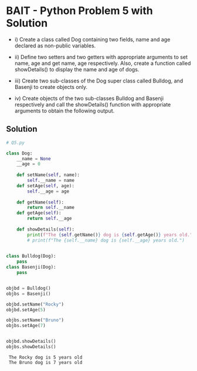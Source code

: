 # BAIT - Python Problem 5 with Solution

* i) Create a class called Dog containing two fields, name and age declared as non-public variables.

* ii) Define two setters and two getters with appropriate arguments to set name, age and get name, age respectively. Also, create a function called showDetails() to display the name and age of dogs.

* iii) Create two sub-classes of the Dog super class called Bulldog, and Basenji to create objects only.

* iv) Create objects of the two sub-classes Bulldog and Basenji respectively and call the showDetails() function with appropriate arguments to obtain the following output.

## Solution

```python
# Q5.py

class Dog:
    __name = None
    __age = 0
    
    def setName(self, name):
        self.__name = name
    def setAge(self, age):
        self.__age = age
        
    def getName(self):
        return self.__name
    def getAge(self):
        return self.__age
        
    def showDetails(self):
        print(f"The {self.getName()} dog is {self.getAge()} years old.")
        # print(f"The {self.__name} dog is {self.__age} years old.")
        

class Bulldog(Dog):
    pass
class Basenji(Dog):
    pass


objbd = Bulldog()
objbs = Basenji()

objbd.setName("Rocky")
objbd.setAge(5)

objbs.setName("Bruno")
objbs.setAge(7)


objbd.showDetails()
objbs.showDetails()


```


```
 The Rocky dog is 5 years old
 The Bruno dog is 7 years old
```


